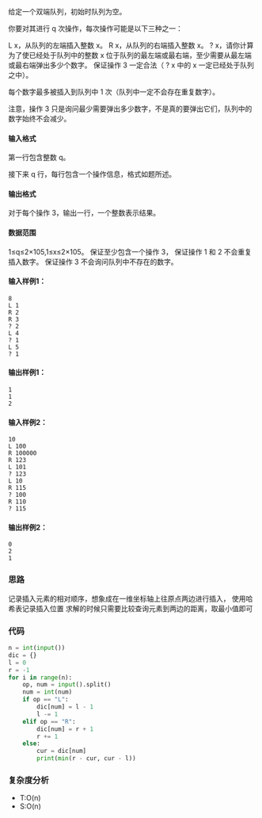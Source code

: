 给定一个双端队列，初始时队列为空。

你要对其进行 q 次操作，每次操作可能是以下三种之一：

L x，从队列的左端插入整数 x。
R x，从队列的右端插入整数 x。
? x，请你计算为了使已经处于队列中的整数 x 位于队列的最左端或最右端，至少需要从最左端或最右端弹出多少个数字。
保证操作 3 一定合法（ ? x 中的 x 一定已经处于队列之中）。

每个数字最多被插入到队列中 1 次（队列中一定不会存在重复数字）。

注意，操作 3 只是询问最少需要弹出多少数字，不是真的要弹出它们，队列中的数字始终不会减少。
<h4>输入格式</h4>
第一行包含整数 q。

接下来 q 行，每行包含一个操作信息，格式如题所述。
<h4>输出格式</h4>
对于每个操作 3，输出一行，一个整数表示结果。
<h4>数据范围</h4>
1≤q≤2×105,1≤x≤2×105。
保证至少包含一个操作 3，
保证操作 1 和 2 不会重复插入数字。
保证操作 3 不会询问队列中不存在的数字。
<h4>输入样例1：</h4>
<pre class="hljs"><code>8
L 1
R 2
R 3
? 2
L 4
? 1
L 5
? 1
</code></pre> 

<h4>输出样例1：</h4>
<pre class="hljs"><code>1
1
2
</code></pre>

<h4>输入样例2：</h4>
<pre class="hljs"><code>10
L 100
R 100000
R 123
L 101
? 123
L 10
R 115
? 100
R 110
? 115
</code></pre>

<h4>输出样例2：</h4>
<pre class="hljs"><code>0
2
1
</code></pre>
                    </div>
                    
                    
### 思路
记录插入元素的相对顺序，想象成在一维坐标轴上往原点两边进行插入，
使用哈希表记录插入位置
求解的时候只需要比较查询元素到两边的距离，取最小值即可

### 代码
```python
n = int(input())
dic = {}
l = 0
r = -1
for i in range(n):
    op, num = input().split()
    num = int(num)
    if op == "L":
        dic[num] = l - 1
        l -= 1
    elif op == "R":
        dic[num] = r + 1
        r += 1
    else:
        cur = dic[num]
        print(min(r - cur, cur - l))
```
### 复杂度分析
- T:O(n)
- S:O(n)
